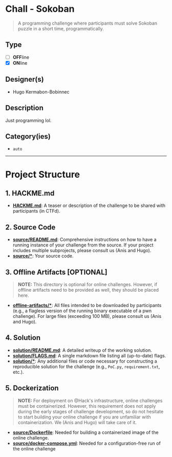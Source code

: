 # Chall - Sokoban

> A programming challenge where participants must solve Sokoban puzzle in a short time, programmatically.

## Type

- [ ] **OFF**line
- [X] **ON**line

## Designer(s)

- Hugo Kermabon-Bobinnec

## Description

Just programming lol.

## Category(ies)

- `auto`

---

# Project Structure

## 1. HACKME.md

- **[HACKME.md](HACKME.md)**: A teaser or description of the challenge to be shared with participants (in CTFd).

## 2. Source Code

- **[source/README.md](source/README.md)**: Comprehensive instructions on how to have a running instance of your
  challenge from the source.
  If your project includes multiple subprojects, please consult us (Anis and Hugo).
- **[source/*](source/)**: Your source code.

## 3. Offline Artifacts [OPTIONAL]

> **NOTE:** This directory is optional for online challenges. However, if offline artifacts need to be provided as well, 
> they should be placed here.

- **[offline-artifacts/*](offline-artifacts/)**: All files intended to be downloaded by participants
  (e.g., a flagless version of the running binary executable of a pwn challenge).
  For large files (exceeding 100 MB), please consult us (Anis and Hugo).

## 4. Solution

- **[solution/README.md](solution/README.md)**: A detailed writeup of the working solution.
- **[solution/FLAGS.md](solution/FLAGS.md)**: A single markdown file listing all (up-to-date) flags.
- **[solution/*](solution/)**: Any additional files or code necessary for constructing a reproducible solution for the
  challenge (e.g., `PoC.py`, `requirement.txt`, etc.).

## 5. Dockerization

> **NOTE:** For deployment on @Hack's infrastructure, online challenges must be containerized.
> However, this requirement does not apply during the early stages of challenge development, so do not hesitate to start
> building your online challenge if you are unfamiliar with containerization.
> We (Anis and Hugo) will take care of it.

- **[source/Dockerfile](source/Dockerfile)**: Needed for building a containerized image of the online challenge.
- **[source/docker-compose.yml](source/docker-compose.yml)**: Needed for a configuration-free run of the online
  challenge